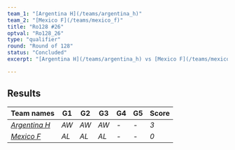 ```yaml
---
team_1: "[Argentina H](/teams/argentina_h)"
team_2: "[Mexico F](/teams/mexico_f)"
title: "Ro128 #26"
optval: "Ro128_26"
type: "qualifier"
round: "Round of 128"
status: "Concluded"
excerpt: "[Argentina H](/teams/argentina_h) vs [Mexico F](/teams/mexico_f)"

---
```

## Results

| Team names | G1 | G2 | G3 | G4 | G5 | Score |
| -- | -- | -- | -- | -- | -- | -- |
| *[Argentina H](/teams/argentina_h)* | *AW* | *AW* | *AW* | *-* | *-* | *3* |
| *[Mexico F](/teams/mexico_f)* | *AL* | *AL* | *AL* | *-* | *-* | *0* |

